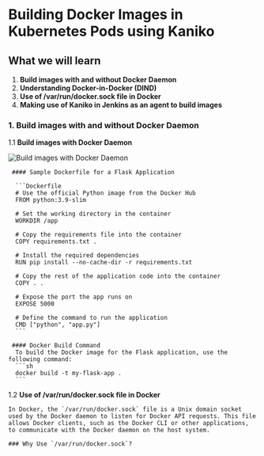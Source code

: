 # Building Docker Images in Kubernetes Pods using Kaniko

## What we will learn

1. **Build images with and without Docker Daemon**
2. **Understanding Docker-in-Docker (DIND)**
3. **Use of /var/run/docker.sock file in Docker**
4. **Making use of Kaniko in Jenkins as an agent to build images**


### 1. Build images with and without Docker Daemon

1.1 **Build images with Docker Daemon**

![Build images with Docker Daemon](https://miro.medium.com/v2/resize:fit:1400/1*mMwScMsMUafCPs9iwP060Q.png)

     #### Sample Dockerfile for a Flask Application

      ```Dockerfile
      # Use the official Python image from the Docker Hub
      FROM python:3.9-slim

      # Set the working directory in the container
      WORKDIR /app

      # Copy the requirements file into the container
      COPY requirements.txt .

      # Install the required dependencies
      RUN pip install --no-cache-dir -r requirements.txt

      # Copy the rest of the application code into the container
      COPY . .

      # Expose the port the app runs on
      EXPOSE 5000

      # Define the command to run the application
      CMD ["python", "app.py"]
      ```

     #### Docker Build Command
      To build the Docker image for the Flask application, use the following command:
      ```sh
      docker build -t my-flask-app .
      ```
1.2 **Use of /var/run/docker.sock file in Docker**

    In Docker, the `/var/run/docker.sock` file is a Unix domain socket used by the Docker daemon to listen for Docker API requests. This file allows Docker clients, such as the Docker CLI or other applications, to communicate with the Docker daemon on the host system.

    ### Why Use `/var/run/docker.sock`?

    

